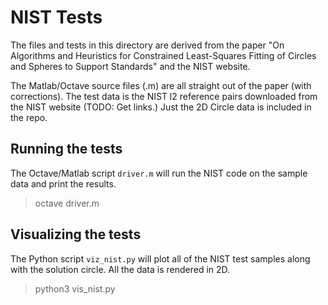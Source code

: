 
# NIST Tests

The files and tests in this directory are derived from the paper "On
Algorithms and Heuristics for Constrained Least-Squares Fitting of
Circles and Spheres to Support Standards" and the NIST website.

The Matlab/Octave source files (.m) are all straight out of the paper
(with corrections). The test data is the NIST l2 reference pairs
downloaded from the NIST website (TODO: Get links.) Just the 2D Circle
data is included in the repo.

## Running the tests

The Octave/Matlab script `driver.m` will run the NIST code on the
sample data and print the results.

  > octave driver.m

## Visualizing the tests

The Python script `viz_nist.py` will plot all of the NIST test samples
along with the solution circle. All the data is rendered in 2D.

  > python3 vis_nist.py
